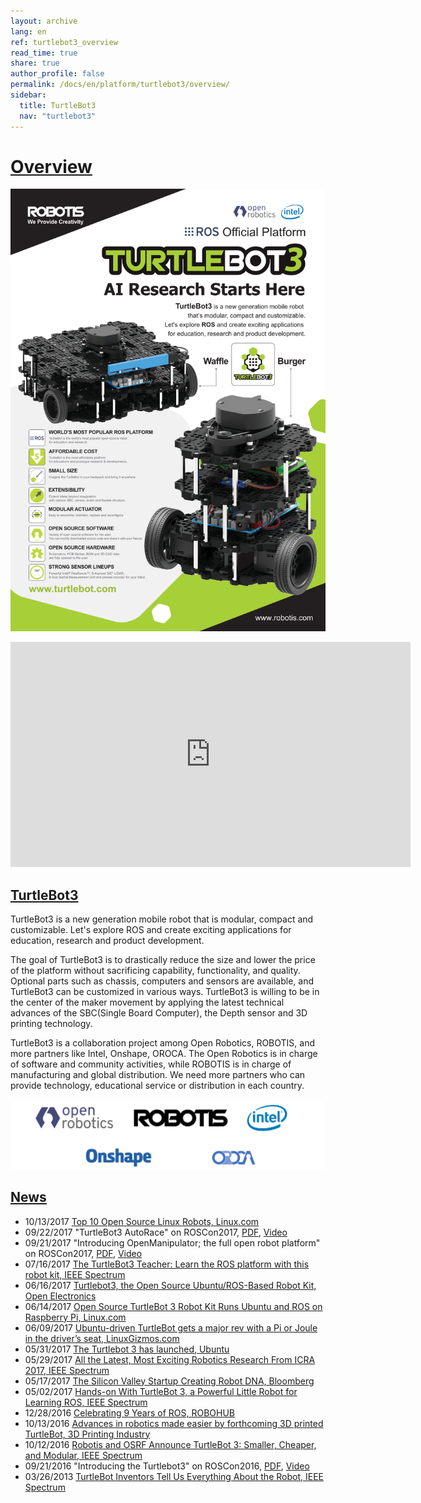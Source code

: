 ```yaml
---
layout: archive
lang: en
ref: turtlebot3_overview
read_time: true
share: true
author_profile: false
permalink: /docs/en/platform/turtlebot3/overview/
sidebar:
  title: TurtleBot3
  nav: "turtlebot3"
---
```


# [Overview](#overview)

![](/assets/images/platform/turtlebot3/turtlebot3_flyer_front.png)

<iframe width="640" height="360" src="https://www.youtube.com/embed/9OC3J53RUsk" frameborder="0" allowfullscreen></iframe>

## [TurtleBot3](#turtlebot3)

TurtleBot3 is a new generation mobile robot that is modular, compact and customizable. Let's explore ROS and create exciting applications for education, research and product development.

The goal of TurtleBot3 is to drastically reduce the size and lower the price of the platform without sacrificing capability, functionality, and quality. Optional parts such as chassis, computers and sensors are available, and TurtleBot3 can be customized in various ways. TurtleBot3 is willing to be in the center of the maker movement by applying the latest technical advances of the SBC(Single Board Computer), the Depth sensor and 3D printing technology.

TurtleBot3 is a collaboration project among Open Robotics, ROBOTIS, and more partners like Intel, Onshape, OROCA. The Open Robotics is in charge of software and community activities, while ROBOTIS is in charge of manufacturing and global distribution. We need more partners who can provide technology, educational service or distribution in each country.

![](/assets/images/platform/turtlebot3/logo_cooperation.png)

## [News](#news)

- 10/13/2017 [Top 10 Open Source Linux Robots, Linux.com](https://www.linux.com/blog/2017/10/top-10-open-source-linux-robots)
- 09/22/2017 "TurtleBot3 AutoRace" on ROSCon2017, [PDF](https://roscon.ros.org/2017/presentations/ROSCon%202017%20Lightning%20211.pdf), [Video](https://vimeo.com/236177042#t=1760s)
- 09/21/2017 "Introducing OpenManipulator; the full open robot platform" on ROSCon2017, [PDF](https://roscon.ros.org/2017/presentations/ROSCon%202017%20OpenManipulator.pdf), [Video](https://vimeo.com/236147296)
- 07/16/2017 [The TurtleBot3 Teacher: Learn the ROS platform with this robot kit, IEEE Spectrum](https://spectrum.ieee.org/geek-life/hands-on/the-turtlebot3-teacher)
- 06/16/2017 [Turtlebot3, the Open Source Ubuntu/ROS-Based Robot Kit, Open Electronics](https://www.open-electronics.org/turtlebot3-the-open-source-ubunturos-based-robot-kit/)
- 06/14/2017 [Open Source TurtleBot 3 Robot Kit Runs Ubuntu and ROS on Raspberry Pi, Linux.com](https://www.linux.com/news/event/open-source-summit-na/2017/6/open-source-turtlebot-3-robot-kit-runs-ubuntu-and-ros-raspberry-pi)
- 06/09/2017 [Ubuntu-driven TurtleBot gets a major rev with a Pi or Joule in the driver’s seat, LinuxGizmos.com](http://linuxgizmos.com/ubuntu-driven-turtlebot-gets-a-major-rev-with-a-pi-or-joule-in-the-drivers-seat/)
- 05/31/2017 [The Turtlebot 3 has launched, Ubuntu](https://insights.ubuntu.com/2017/05/31/the-turtlebot-3-has-launched/)
- 05/29/2017 [All the Latest, Most Exciting Robotics Research From ICRA 2017, IEEE Spectrum](http://spectrum.ieee.org/automaton/robotics/robotics-software/all-the-latest-most-exciting-robotics-research-from-icra-2017)
- 05/17/2017 [The Silicon Valley Startup Creating Robot DNA, Bloomberg](https://www.bloomberg.com/news/videos/2017-05-17/the-silicon-valley-startup-creating-robot-dna-video)
- 05/02/2017 [Hands-on With TurtleBot 3, a Powerful Little Robot for Learning ROS, IEEE Spectrum](http://spectrum.ieee.org/automaton/robotics/robotics-hardware/review-robotis-turtlebot-3)
- 12/28/2016 [Celebrating 9 Years of ROS, ROBOHUB](http://robohub.org/celebrating-9-years-of-ros/)
- 10/13/2016 [Advances in robotics made easier by forthcoming 3D printed TurtleBot, 3D Printing Industry](https://3dprintingindustry.com/news/advances-robotics-made-easier-forthcoming-3d-printed-turtlebot-96844/)
- 10/12/2016 [Robotis and OSRF Announce TurtleBot 3: Smaller, Cheaper, and Modular, IEEE Spectrum](http://spectrum.ieee.org/automaton/robotics/diy/robotis-and-osrf-announce-turtlebot-3-smaller-cheaper-and-modular)
- 09/21/2016 "Introducing the Turtlebot3" on ROSCon2016, [PDF](http://roscon.ros.org/2016/presentations/ROSCon2016_Turtlebot3_ROBOTIS.pdf), [Video](https://vimeo.com/187699447)
- 03/26/2013 [TurtleBot Inventors Tell Us Everything About the Robot, IEEE Spectrum](http://spectrum.ieee.org/automaton/robotics/diy/interview-turtlebot-inventors-tell-us-everything-about-the-robot)
